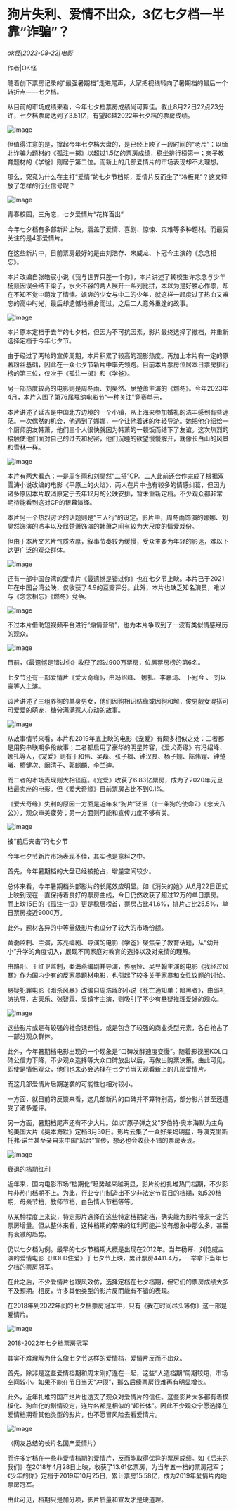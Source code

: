 # 狗片失利、爱情不出众，3亿七夕档一半靠“诈骗”？

*ok怪|2023-08-22|电影*

作者|OK怪

随着创下票房记录的“最强暑期档”走进尾声，大家把视线转向了暑期档的最后一个转折点——七夕档。

从目前的市场成绩来看，今年七夕档票房成绩尚可算佳。截止8月22日22点23分许，七夕档票房达到了3.51亿，有望超越2022年七夕档的票房成绩。

![Image](https://mp.toutiao.com/mp/agw/article_material/open_image/get?code=ZThhOTk5YjJlY2NjMzdhNDNmNjZhZTNmOThmY2VhNmEsMTY5MjcxNzIwNzc3Mg==)

但值得注意的是，撑起今年七夕档大盘的，是已经上映了一段时间的“老片”：以缅北诈骗为题材的《孤注一掷》以超过1.5亿的票房成绩，稳坐排行榜第一；亲子教育题材的《学爸》则居于第二位。而新上的几部爱情片的市场表现却不太理想。

那么，究竟为什么在主打“爱情”的七夕节档期，爱情片反而坐了“冷板凳”？这又释放了怎样的行业信号呢？

![Image](https://mp.toutiao.com/mp/agw/article_material/open_image/get?code=ZDgwYjE5YTEwZDE4YWU5Yzk3NjE5MjJjZTI0NmQwZTksMTY5MjcxNzIwNzc3Mg==)

青春校园，三角恋，七夕爱情片“花样百出”

今年七夕档有多部新片上映，涵盖了爱情、喜剧、惊悚、灾难等多种题材。而最受关注的是4部爱情片。

在这些新片中，目前票房最好的是由刘浩存、宋威龙、卜冠今主演的《念念相忘》。

本片改编自张皓宸小说《我与世界只差一个你》，本片讲述了转校生许念念与少年杨燚因误会结下梁子，水火不容的两人展开一系列比拼，本以为是好胜心作祟，却在不知不觉中萌发了情愫。飒爽的少女与中二的少年，就这样一起度过了热血又难忘的高中时光，最后却遗憾地擦身而过，之后二人意外重逢的故事。

![Image](https://mp.toutiao.com/mp/agw/article_material/open_image/get?code=NjgyMTk5YjJhYWU2N2I5OTUwNzM3NzIzMDEzMzVhYjksMTY5MjcxNzIwNzc3Mg==)

本片原本定档于去年的七夕档，但因为不可抗因素，影片最终选择了撤档，并重新选择定档于今年七夕节。

由于经过了两轮的宣传周期，本片积累了较高的观影热度。再加上本片有一定的原著粉丝基础，因此在一众七夕节新片中率先领跑。目前本片票房位居本日票房排行榜的第三位，仅次于《孤注一掷》和《学爸》。

另一部热度较高的电影则是周冬雨、刘昊然、屈楚萧主演的《燃冬》。今年2023年4月，本片入围了第76届戛纳电影节“一种关注”竞赛单元，

本片讲述了延吉是中国北方边境的一个小镇，从上海来参加婚礼的浩丰感到有些迷茫。一次偶然的机会，他遇到了娜娜，一个让他着迷的年轻导游。她把他介绍给一个厨师朋友韩萧，他们三个人很快就因为韩萧的一顿饭而结下了友谊。这次热烈的接触使他们面对自己的过去和秘密，他们沉睡的欲望慢慢解开，就像长白山的风景和雪林一样。

![Image](https://mp.toutiao.com/mp/agw/article_material/open_image/get?code=NjZlN2I4NGE2OGZlMmE1M2EzZTM2NGI3YmU2ODdlNGUsMTY5MjcxNzIwNzc3Mw==)

本片有两大看点：一是周冬雨和刘昊然“二搭”CP。二人此前还合作完成了根据双雪涛小说改编的电影《平原上的火焰》，两人在片中也有较多的情感纠葛，但因为诸多原因本片取消原定于去年12月的公映安排，暂未重新定档。不少观众都非常期待能看到这对CP的银幕演绎。

本片另一个热烈讨论的话题则是“三人行”的设定。影片中，周冬雨饰演的娜娜、刘昊然饰演的浩丰以及屈楚萧饰演的韩萧之间有较为大尺度的情爱戏份。

但由于本片文艺片气质浓厚，叙事节奏较为缓慢，受众主要为年轻的影迷，难以下达更广泛的观众群体。

![Image](https://mp.toutiao.com/mp/agw/article_material/open_image/get?code=NGNiMTcwYzhjMjdhOWVlODRlN2JjOWMwOGIwZjk0YzIsMTY5MjcxNzIwNzc3Mw==)

还有一部中国台湾的爱情片《最遗憾是错过你》也在七夕节上映。本片已于2021年在中国台湾公映，仅收获了4.9的豆瓣评分。此外，本片也缺乏知名演员，难以与《念念相忘》《燃冬》竞争。

![Image](https://mp.toutiao.com/mp/agw/article_material/open_image/get?code=NGUzOTRkN2NiN2M0ZTk4NjZjOGNkMDZiYmY1NzA2MzksMTY5MjcxNzIwNzc3Mw==)

不过本片借助短视频平台进行“煽情营销”，也为本片争取到了一波有类似情感经历的观众。

![Image](https://mp.toutiao.com/mp/agw/article_material/open_image/get?code=NmJhNjU2YTMwMWJiMTIxNzUxNDE0OGI5NzMwODkzNDEsMTY5MjcxNzIwNzc3Mw==)

目前，《最遗憾是错过你》收获了超过900万票房，位居票房榜的第6名。

七夕节还有一部爱情片《爱犬奇缘》，由冯绍峰、 娜扎、李嘉琦、 卜冠今 、 刘以豪等人主演。

该片讲述了三组养狗的单身男女，他们因狗相识结缘或因狗和解，俊男靓女混搭可可爱爱的萌宠，糖分满满惹人心动的故事。

![Image](https://mp.toutiao.com/mp/agw/article_material/open_image/get?code=Yjg1MmQ4OGQ5MjU2NmE2YjNmNjdmZDM2MmNlZjZiZmEsMTY5MjcxNzIwNzc3Mw==)

从故事情节来看，本片和2019年底上映的电影《宠爱》有颇多相似之处：二者都是用狗串联期多段故事；二者都启用了豪华的明星阵容，《爱犬奇缘》有冯绍峰、娜扎等人，《宠爱》则有于和伟、吴磊、张子枫、钟汉良、杨子姗、陈伟霆、钟楚曦、檀健次、阚清子、郭麒麟、李兰迪。

而二者的市场表现则大相径庭。《宠爱》收获了6.83亿票房，成为了2020年元旦档最卖座的电影。但《爱犬奇缘》目前票房占比不到0.1%。

《爱犬奇缘》失利的原因一方面是近年来“狗片”泛滥（《一条狗的使命2》《忠犬八公》），观众审美疲劳；另一方面则可能和宣传力度不够有关。

![Image](https://mp.toutiao.com/mp/agw/article_material/open_image/get?code=OTYxMjJiMTU2YzI3ZGE4MjFmNzJmNmY4YmJjMzVkZjMsMTY5MjcxNzIwNzc3Mw==)

被“前后夹击”的七夕节

今年七夕节新片市场表现不佳，其实也是意料之中。

首先，今年暑期档的大盘已经被抢占，增量空间较少。

总体来看，今年暑期档头部影片的长尾效应明显。如《消失的她》从6月22日正式上映到现在一直保持着良好的票房曲线，今日仍然收获了超过12万的单日票房。而上映15日的《孤注一掷》更是稳居榜首，票房占比41.6%，排片占比25.5%，单日票房接近9000万。

此外，题材各异的中等量级影片也瓜分了较大的市场份额。

黄渤监制、主演，苏亮编剧、导演的电影《学爸》聚焦亲子教育话题，从“幼升小”升学的角度切入，展现不同家庭对教育的选择以及对亲情的理解。

由路阳、王红卫监制，秦海燕编剧并导演，佟丽娅、吴昱翰主演的电影《我经过风暴》作为国内少有的反家暴题材电影，也引起了较多关于家暴和女性议题的讨论。

悬疑犯罪电影《暗杀风暴》改编自周浩晖的小说《死亡通知单：暗黑者》，由邱礼涛执导，古天乐、张智霖、吴镇宇主演，则吸引了不少有悬疑推理爱好的观众。

![Image](https://mp.toutiao.com/mp/agw/article_material/open_image/get?code=YzJjNDMwZGY2ZTE5Nzk0MzYyMzBhOWZmMzNkMTNiMjYsMTY5MjcxNzIwNzc3Mw==)

这些影片或是有较强的社会话题性，或是包含了较强的商业类型元素，各自抢占了一部分观众群体。

此外，今年暑期档电影出现的一个现象是“口碑发酵速度变慢”。随着影视圈KOL口碑公信力下降，不少观众选择等大众口碑放出以后，再做出购票决策。由此可见，即使是情侣观众，他们也未必会选择在七夕节当天观看新上的几部爱情片。

而这几部爱情片后期逆袭的可能性也相对较小。

一方面，就目前的反馈来看，这几部新片的口碑并不算特别高，部分影片甚至还遭受了诸多差评。

另一方面，暑期档尾声还有不少大片。如以“原子弹之父”罗伯特·奥本海默为主角的美国大片《奥本海默》定档8月30日。影片云集了一众好莱坞明星，导演克里斯托弗·诺兰甚至亲自来中国“站台”宣传，想必也会收获不错的票房表现。

![Image](https://mp.toutiao.com/mp/agw/article_material/open_image/get?code=N2RkZDIzNjZhMzQxZGE4ZjQ5MDQ0YzhkZGQxOGFkOTIsMTY5MjcxNzIwNzc3Mw==)

衰退的档期红利

近年来，国内电影市场“档期化”趋势越来越明显，影片纷纷扎堆热门档期，不少影片非热门档期不上。为此，行业专门制造出不少非法定节假日的档期，如520档期，母亲节档，教师节档，白色情人节档等等。

从某种程度上来说，特定影片选择在这些特定档期定档，确实能为影片带来一定的票房增量。但从整体来看，这种档期的带来的红利可能并没有想象中那么多，甚至有衰减的趋势。

仍以七夕档为例。最早的七夕节档期大概是出现在2012年。当年杨幂、刘恺威主演的爱情电影《HOLD住爱》于七夕节上映，累计票房4411.4万，一举拿下当年七夕档的票房冠军。

在此之后，不少爱情片也跟风效仿，选择定档在七夕档期，但它们的票房成绩大多不及预期。相反，许多其他类型的影片反而能有不错的表现。

在2018年到2022年间的七夕档票房冠军中，只有《我在时间尽头等你》这一部是爱情片。

![Image](https://mp.toutiao.com/mp/agw/article_material/open_image/get?code=MDg4ZmNkZjMzYjc4M2UzYThhMTlkMmM5ZTIzMTRjODcsMTY5MjcxNzIwNzc3Mw==)

2018-2022年七夕档票房冠军

其实不难理解为什么像七夕节这样的爱情档，爱情片反而不出众。

首先，除非是这些爱情档期和周末刚好连在一起，这些“人造档期”周期较短，市场空间较小。如果不能在节日当天“冲顶”，那么后续票房很难再有明显增长。

此外，近年扎堆的国产烂片也透支了观众对爱情片的信任。这些影片大多都有着模板化、狗血化的剧情设定，连片名都是相似的“超长体”。因此不少观众宁愿选择在爱情档期看其他类型的影片，也不愿冒风险去看爱情片。

![Image](https://mp.toutiao.com/mp/agw/article_material/open_image/get?code=MTQyNjdmOTBlYjllMDllMGNiMmQ4YzBlOWQxZjBiOGYsMTY5MjcxNzIwNzc3Mw==)

（网友总结的长片名国产爱情片）

而许多定档在一些非爱情档期的爱情片，反而能取得优异的票房成绩。如《后来的我们》在2018年4月28日上映，收获了13.61亿票房，为当年五一档的票房冠军；《少年的你》定档于2019年10月25日，累计票房15.58亿，成为2019年爱情片内地票房冠军。

由此可见，档期只是加分项，影片质量和宣发才是硬道理。

